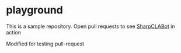 playground
==========

This is a sample repository. Open pull requests to see [SharpCLABot](https://github.com/SharpCLABot/SharpCLABot) in action

Modified for testing pull-request 
